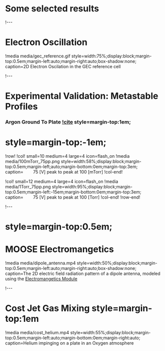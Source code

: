 # Some selected results

!---

# Electron Oscillation

!media media/gec_reference.gif
       style=width:75%;display:block;margin-top:0.5em;margin-left:auto;margin-right:auto;box-shadow:none;
       caption=2D Electron Oscilation in the GEC reference cell


!---

# Experimental Validation: Metastable Profiles

### Argon Ground To Plate [!cite](mcmillin1995two) style=margin-top:1em;

# style=margin-top:-1em;

!row!
!col! small=10 medium=4 large=4 icon=flash_on
!media media/100mTorr_75pp.png
       style=width:58%;display:block;margin-top:0.5em;margin-left;auto;margin-bottom:0em;margin-top:3em;
       caption=$\hspace{2em}$75 \[V\] peak to peak at 100 \[mTorr\]
!col-end!

!col! small=12 medium=4 large=4 icon=flash_on
!media media/1Torr_75pp.png
       style=width:95%;display:block;margin-top:0.5em;margin-left:-15em;margin-bottom:0em;margin-top:3em;
       caption=$\hspace{2em}$75 \[V\] peak to peak at 100 \[Torr\]
!col-end!
!row-end!

!---

# style=margin-top:0.5em;

# MOOSE Electromangetics

!media media/dipole_antenna.mp4
       style=width:50%;display:block;margin-top:0.5em;margin-left:auto;margin-right:auto;box-shadow:none;
       caption=The 2D electric field radiation pattern of a dipole antenna, modeled using the [Electromangetics Module](https://mooseframework.inl.gov/modules/electromagnetics/index.html)

!---

# Cost Jet Gas Mixing style=margin-top:1em

!media media/cost_helium.mp4
       style=width:55%;display:block;margin-top:0.5em;margin-left:auto;margin-bottom:0em;margin-right:auto;
       caption=Helium impinging on a plate in an Oxygen atmosphere
